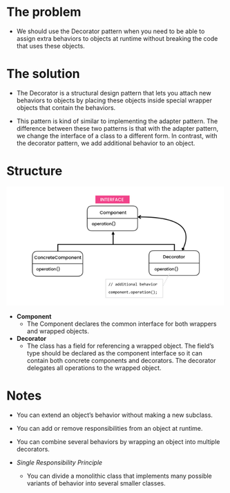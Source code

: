 # The problem

- We should use the Decorator pattern when you need to be able to assign extra behaviors to objects at runtime without breaking the code that uses these objects.

# The solution

- The Decorator is a structural design pattern that lets you attach new behaviors to objects by placing these objects inside special wrapper objects that contain the behaviors.

- This pattern is kind of similar to implementing the adapter pattern. The difference between these two patterns is that with the adapter pattern, we change the interface of a class to a different form. In contrast, with the decorator pattern, we add additional behavior to an object.

# Structure

![](diagram.png)

- **Component**
    - The Component declares the common interface for both wrappers and wrapped objects.
- **Decorator**
    - The class has a field for referencing a wrapped object. The field’s type should be declared as the component interface so it can contain both concrete components and decorators. The decorator delegates all operations to the wrapped object.

# Notes

- You can extend an object’s behavior without making a new subclass.

- You can add or remove responsibilities from an object at runtime.

- You can combine several behaviors by wrapping an object into multiple decorators.

- *Single Responsibility Principle*
    - You can divide a monolithic class that implements many possible variants of behavior into several smaller classes.